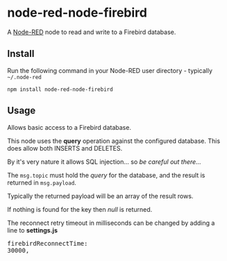 node-red-node-firebird
========================
A <a href="http://nodered.org" target="_new">Node-RED</a> node to read and write to a Firebird database.

Install
-------

Run the following command in your Node-RED user directory - typically `~/.node-red`

    npm install node-red-node-firebird


Usage
-----

Allows basic access to a Firebird database.

This node uses the <b>query</b> operation against the configured database. This does allow both INSERTS and DELETES.

By it's very nature it allows SQL injection... so <i>be careful out there...</i>

The `msg.topic` must hold the <i>query</i> for the database, and the result is returned in `msg.payload`.

Typically the returned payload will be an array of the result rows.

If nothing is found for the key then <i>null</i> is returned.

The reconnect retry timeout in milliseconds can be changed by adding a line to <b>settings.js</b>
    <pre>firebirdReconnectTime: 30000,</pre></p>
